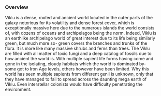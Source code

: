 
### Overview

Viklu is a dense, rooted and ancient world located in the outer parts of the galaxy notorious for its volatility and dense forest cover, which is exceptionally massive here due to the numerous islands the world consists of, with dozens of oceans and archipelagos being the norm.  Indeed, Viklu is an earthlike archipelago world of great interest due to its life being similarly green, but much more so- green covers the branches and trunks of the flora.  It is more like many massive shrubs and ferns than trees.  The Viklu are filled with all matter of toxic fungi and a deep catalog of fossils due to how ancient the world is.  With multiple sapient life forms having come and gone in the isolating, cloudy habitats which the world is dominated by- some got to Iron Age levels, others however have been limited. Why this world has seen multiple sapients from different genii is unknown, only that they have managed to fail to spread across the daunting mega earth of Viklu.  Even interstellar colonists would have difficulty penetrating the environment.
